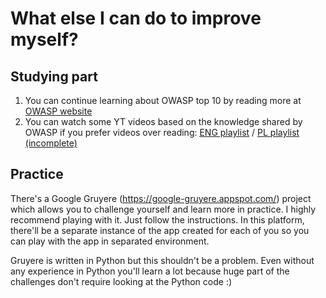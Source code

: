 # What else I can do to improve myself?

## Studying part

1. You can continue learning about OWASP top 10 by reading more at [OWASP website](https://www.owasp.org/index.php/Top_10-2017_Top_10)
2. You can watch some YT videos based on the knowledge shared by OWASP if you prefer videos over reading: [ENG playlist](https://www.youtube.com/watch?v=rWHvp7rUka8&list=PLyqga7AXMtPPuibxp1N0TdyDrKwP9H_jD&index=1) / [PL playlist (incomplete)](https://www.youtube.com/watch?v=3HdGkshOoOg&index=1&list=PLS4wD4sorSGC8j8Gln4IVyUqVZpkIE0Rp)

## Practice

There's a Google Gruyere (https://google-gruyere.appspot.com/) project which allows you to challenge yourself and learn more in practice. I highly recommend playing with it. Just follow the instructions. In this platform, there'll be a separate instance of the app created for each of you so you can play with the app in separated environment.

Gruyere is written in Python but this shouldn't be a problem. Even without any experience in Python you'll learn a lot because huge part of the challenges don't require looking at the Python code :)
